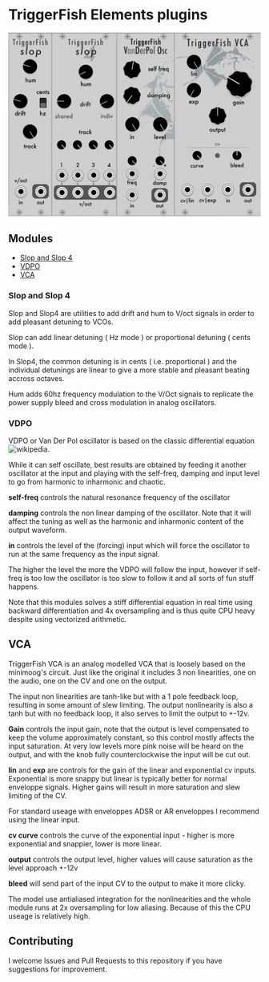 
# TriggerFish Elements plugins

<img src="doc/modules.png" width="600">

## Modules
- [Slop and Slop 4](slop-and-slop-4)
- [VDPO](vdpo)
- [VCA](vca)


### Slop and Slop 4
Slop and Slop4 are utilities to add drift and hum to V/oct signals in order to add pleasant detuning to VCOs.

Slop can add linear detuning ( Hz mode ) or proportional detuning ( cents mode ).

In Slop4, the common detuning is in cents ( i.e. proportional ) and the individual detunings are linear to give a more stable and pleasant beating accross octaves.

Hum adds 60hz frequency modulation to the V/Oct signals to replicate the power supply bleed and cross modulation in analog oscillators.


### VDPO
VDPO or Van Der Pol oscillator is based on the classic differential equation ![wikipedia](https://en.wikipedia.org/wiki/Van_der_Pol_oscillator).

While it can self oscillate, best results are obtained by feeding it another oscillator at the input and playing with the self-freq, damping and input level to go from harmonic to inharmonic and chaotic.

**self-freq** controls the natural resonance frequency of the oscillator

**damping** controls the non linear damping of the oscillator. Note that it will affect the tuning as well as the harmonic and inharmonic content of the output waveform.

**in** controls the level of the (forcing) input which will force the oscillator to run at the same frequency as the input signal.

The higher the level the more the VDPO will follow the input, however if self-freq is too low the oscillator is too slow to follow it and all sorts of fun stuff happens.

Note that this modules solves a stiff differential equation in real time using backward differentiation and 4x oversampling and is thus quite CPU heavy despite using vectorized arithmetic.

## VCA
TriggerFish VCA is an analog modelled VCA that is loosely based on the minimoog's circuit.
Just like the original it includes 3 non linearities, one on the audio, one on the CV and one on the output.

The input non linearities are tanh-like but with a 1 pole feedback loop, resulting in some amount of slew limiting. The output nonlinearity is also a tanh but with no feedback loop, it also serves to limit the output to +-12v.

**Gain** controls the input gain, note that the output is level compensated to keep the volume approximately constant, so this control mostly affects the input saturation.
At very low levels more pink noise will be heard on the output, and with the knob fully counterclockwise the input will be cut out.

**lin** and **exp** are controls for the gain of the linear and exponential cv inputs. 
Exponential is more snappy but linear is typically better for normal enveloppe signals. Higher gains will result in more saturation and slew limiting of the CV.

For standard useage with enveloppes ADSR or AR enveloppes I recommend using the linear input.

**cv curve** controls the curve of the exponential input - higher is more exponential and snappier, lower is more linear.

**output** controls the output level, higher values will cause saturation as the level approach +-12v

**bleed** will send part of the input CV to the output to make it more clicky.

The model use antialiased integration for the nonlinearities and the whole module runs at 2x oversampling for low aliasing. 
Because of this the CPU useage is relatively high.



## Contributing

I welcome Issues and Pull Requests to this repository if you have suggestions for improvement.

